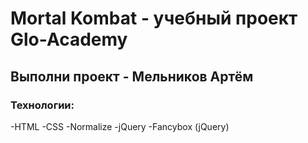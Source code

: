 # Mortal Kombat - учебный проект Glo-Academy
## Выполни проект - Мельников Артём 
### Технологии:
 -HTML
 -CSS
 -Normalize
 -jQuery
 -Fancybox (jQuery)
